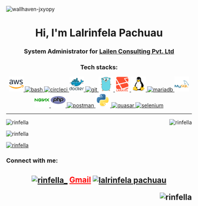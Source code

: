 ![wallhaven-jxyopy](https://github.com/Rinfella/Rinfella/assets/61748587/c9d75d68-b2a0-4503-9187-ebc4e44c9302)


<h1 align="center">Hi, I'm Lalrinfela Pachuau</h1>
<h3 align="center">System Administrator for <a href="https://lailen.com/">Lailen Consulting Pvt. Ltd</a></h3>

<h3 align="center">Tech stacks:</h3>
<p align="center" justify="center"> <a href="https://aws.amazon.com" target="_blank" rel="noreferrer"> <img src="https://raw.githubusercontent.com/devicons/devicon/master/icons/amazonwebservices/amazonwebservices-original-wordmark.svg" alt="aws" width="40" height="40"/> </a> <a href="https://www.gnu.org/software/bash/" target="_blank" rel="noreferrer"> <img src="https://www.vectorlogo.zone/logos/gnu_bash/gnu_bash-icon.svg" alt="bash" width="40" height="40"/> </a> <a href="https://circleci.com" target="_blank" rel="noreferrer"> <img src="https://www.vectorlogo.zone/logos/circleci/circleci-icon.svg" alt="circleci" width="40" height="40"/> </a> <a href="https://www.docker.com/" target="_blank" rel="noreferrer"> <img src="https://raw.githubusercontent.com/devicons/devicon/master/icons/docker/docker-original-wordmark.svg" alt="docker" width="40" height="40"/> </a> <a href="https://git-scm.com/" target="_blank" rel="noreferrer"> <img src="https://www.vectorlogo.zone/logos/git-scm/git-scm-icon.svg" alt="git" width="40" height="40"/> </a> <a href="https://golang.org" target="_blank" rel="noreferrer"> <img src="https://raw.githubusercontent.com/devicons/devicon/master/icons/go/go-original.svg" alt="go" width="40" height="40"/> </a> <a href="https://laravel.com/" target="_blank" rel="noreferrer"> <img src="https://raw.githubusercontent.com/devicons/devicon/master/icons/laravel/laravel-plain-wordmark.svg" alt="laravel" width="40" height="40"/> </a> <a href="https://www.linux.org/" target="_blank" rel="noreferrer"> <img src="https://raw.githubusercontent.com/devicons/devicon/master/icons/linux/linux-original.svg" alt="linux" width="40" height="40"/> </a> <a href="https://mariadb.org/" target="_blank" rel="noreferrer"> <img src="https://www.vectorlogo.zone/logos/mariadb/mariadb-icon.svg" alt="mariadb" width="40" height="40"/> </a> <a href="https://www.mysql.com/" target="_blank" rel="noreferrer"> <img src="https://raw.githubusercontent.com/devicons/devicon/master/icons/mysql/mysql-original-wordmark.svg" alt="mysql" width="40" height="40"/> </a> <a href="https://www.nginx.com" target="_blank" rel="noreferrer"> <img src="https://raw.githubusercontent.com/devicons/devicon/master/icons/nginx/nginx-original.svg" alt="nginx" width="40" height="40"/> </a> <a href="https://www.php.net" target="_blank" rel="noreferrer"> <img src="https://raw.githubusercontent.com/devicons/devicon/master/icons/php/php-original.svg" alt="php" width="40" height="40"/> </a> <a href="https://postman.com" target="_blank" rel="noreferrer"> <img src="https://www.vectorlogo.zone/logos/getpostman/getpostman-icon.svg" alt="postman" width="40" height="40"/> </a> <a href="https://www.python.org" target="_blank" rel="noreferrer"> <img src="https://raw.githubusercontent.com/devicons/devicon/master/icons/python/python-original.svg" alt="python" width="40" height="40"/> </a> <a href="https://quasar.dev/" target="_blank" rel="noreferrer"> <img src="https://cdn.quasar.dev/logo/svg/quasar-logo.svg" alt="quasar" width="40" height="40"/> </a> <a href="https://www.selenium.dev" target="_blank" rel="noreferrer"> <img src="https://raw.githubusercontent.com/detain/svg-logos/780f25886640cef088af994181646db2f6b1a3f8/svg/selenium-logo.svg" alt="selenium" width="40" height="40"/> </a> </p>

<hr/>

<p><img align="right" justify="center" src="https://github-readme-stats.vercel.app/api/top-langs?username=Rinfella&show_icons=true&locale=en&theme=transparent&layout=compact&title_color=910063&icon_color=ffffa7" alt="rinfella"/></p>

<p><img src="https://github-readme-stats.vercel.app/api?username=Rinfella&show_icons=true&theme=transparent&title_color=910063&icon_color=ffffa7" alt="rinfella" /></p>

<p><img src="https://github-readme-streak-stats.herokuapp.com/?user=Rinfella&theme=dark&date_format=j%20M%5B%20Y%5D&mode=weekly&card_width=500&background=35%2CFFFFFF00%2C57575700&currStreakLabel=1EEB00&sideNums=EB5454&currStreakNum=16EB00&sideLabels=EBE873&fire=FF2400")](https://git.io/streak-stats" alt="rinfella" /></p>


<p align="left"> <a href="https://github.com/ryo-ma/github-profile-trophy"><img src="https://github-profile-trophy.vercel.app/?username=rinfella&theme=onestar&column=4" alt="rinfella" /></a> </p>



<h3 align="left">Connect with me:</h3>
<h2 align="center" justify="between">
<a href="https://instagram.com/rinfella_" target="blank"><img align="center" src="https://raw.githubusercontent.com/rahuldkjain/github-profile-readme-generator/master/src/images/icons/Social/instagram.svg" alt="rinfella_" height="30" width="40" /></a>
<a href="mailto:rinfellapachuau93@gmail.com" target="blank" style="color:red; decorate-text:none;">Gmail</a>
<a href="https://linkedin.com/in/lalrinfela-pachuau-6a3017202" target="blank"><img align="center" src="https://raw.githubusercontent.com/rahuldkjain/github-profile-readme-generator/master/src/images/icons/Social/linked-in-alt.svg" alt="lalrinfela pachuau" height="30" width="40" /></a>
<p align="right"><img src="https://komarev.com/ghpvc/?username=rinfella&label=Profile%20views&color=0e75b6&style=flat" alt="rinfella" /> </p>
</h2>







<!---
Rinfella/Rinfella is a ✨ special ✨ repository because its `README.md` (this file) appears on your GitHub profile.
You can click the Preview link to take a look at your changes.
--->
